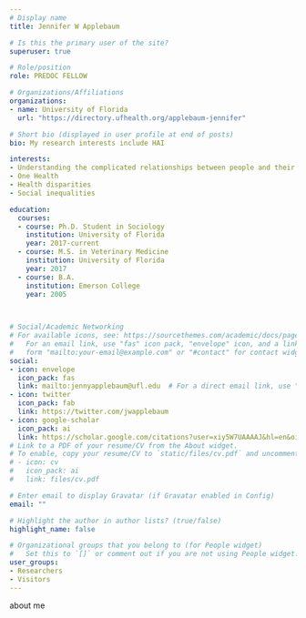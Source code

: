 ```yaml
---
# Display name
title: Jennifer W Applebaum

# Is this the primary user of the site?
superuser: true

# Role/position
role: PREDOC FELLOW

# Organizations/Affiliations
organizations:
- name: University of Florida
  url: "https://directory.ufhealth.org/applebaum-jennifer"

# Short bio (displayed in user profile at end of posts)
bio: My research interests include HAI

interests:
- Understanding the complicated relationships between people and their pets, and specifically, how these relationships relate to human health outcomes.
- One Health
- Health disparities
- Social inequalities

education:
  courses:
  - course: Ph.D. Student in Sociology
    institution: University of Florida
    year: 2017-current
  - course: M.S. in Veterinary Medicine
    institution: University of Florida
    year: 2017
  - course: B.A.
    institution: Emerson College
    year: 2005
    


# Social/Academic Networking
# For available icons, see: https://sourcethemes.com/academic/docs/page-builder/#icons
#   For an email link, use "fas" icon pack, "envelope" icon, and a link in the
#   form "mailto:your-email@example.com" or "#contact" for contact widget.
social:
- icon: envelope
  icon_pack: fas
  link: mailto:jennyapplebaum@ufl.edu  # For a direct email link, use "mailto:jennyapplebaum@ufl.edu".
- icon: twitter
  icon_pack: fab
  link: https://twitter.com/jwapplebaum
- icon: google-scholar
  icon_pack: ai
  link: https://scholar.google.com/citations?user=xiy5W7UAAAAJ&hl=en&oi=sra
# Link to a PDF of your resume/CV from the About widget.
# To enable, copy your resume/CV to `static/files/cv.pdf` and uncomment the lines below.
# - icon: cv
#   icon_pack: ai
#   link: files/cv.pdf

# Enter email to display Gravatar (if Gravatar enabled in Config)
email: ""

# Highlight the author in author lists? (true/false)
highlight_name: false

# Organizational groups that you belong to (for People widget)
#   Set this to `[]` or comment out if you are not using People widget.
user_groups:
- Researchers
- Visitors
---
```


about me
